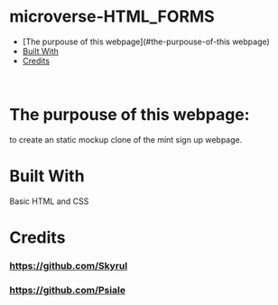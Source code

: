 # microverse-HTML_FORMS

* [The purpouse of this webpage](#the-purpouse-of-this webpage)
* [Built With](#built-with)
* [Credits](#credits)
<br>

# The purpouse of this webpage:
to create an static mockup clone of the mint sign up webpage. 
<br>

# Built With
Basic HTML and CSS



# Credits
### https://github.com/Skyrul
### https://github.com/Psiale
